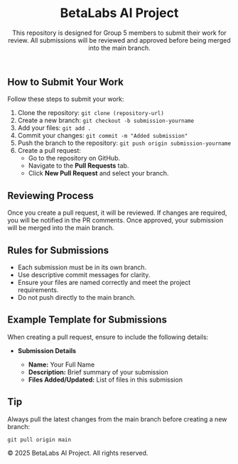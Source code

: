 <!DOCTYPE html>
<html lang="en">
<head>
    <meta charset="UTF-8">
    <meta name="viewport" content="width=device-width, initial-scale=1.0">
    <title>README - BetaLabs AI Project</title>
</head>
<body>
    <header>
        <h1>BetaLabs AI Project</h1>
        <p>This repository is designed for Group 5 members to submit their work for review. All submissions will be reviewed and approved before being merged into the main branch.</p>
    </header>
    <main>
        <section id="submission">
            <h2> How to Submit Your Work</h2>
            <p>Follow these steps to submit your work:</p>
            <ol>
                <li>Clone the repository: <code>git clone (repository-url)</code></li>
                <li>Create a new branch: <code>git checkout -b submission-yourname</code></li>
                <li>Add your files: <code>git add .</code></li>
                <li>Commit your changes: <code>git commit -m "Added submission"</code></li>
                <li>Push the branch to the repository: <code>git push origin submission-yourname</code></li>
                <li>Create a pull request:
                    <ul>
                        <li>Go to the repository on GitHub.</li>
                        <li>Navigate to the <strong>Pull Requests</strong> tab.</li>
                        <li>Click <strong>New Pull Request</strong> and select your branch.</li>
                    </ul>
                </li>
            </ol>
        </section>
        <section id="review">
            <h2>Reviewing Process</h2>
            <p>
                Once you create a pull request, it will be reviewed. If changes are required, you will be notified in the PR comments. 
                Once approved, your submission will be merged into the main branch.
            </p>
        </section>
        <section id="rules">
            <h2>Rules for Submissions</h2>
            <ul>
                <li>Each submission must be in its own branch.</li>
                <li>Use descriptive commit messages for clarity.</li>
                <li>Ensure your files are named correctly and meet the project requirements.</li>
                <li>Do not push directly to the main branch.</li>
            </ul>
        </section>
        <section id="template">
            <h2>Example Template for Submissions</h2>
            <p>When creating a pull request, ensure to include the following details:</p>
            <ul>
                <li><strong>Submission Details</strong></li>
                <ul>
                    <li><strong>Name:</strong> Your Full Name</li>
                    <li><strong>Description:</strong> Brief summary of your submission</li>
                    <li><strong>Files Added/Updated:</strong> List of files in this submission</li>
                </ul>
            </ul>
        </section>
        <section id="tip">
            <h2>Tip</h2>
            <p>
                Always pull the latest changes from the main branch before creating a new branch:
            </p>
            <code>git pull origin main</code>
        </section>
    </main>
    <footer>
        <p>&copy; 2025 BetaLabs AI Project. All rights reserved.</p>
    </footer>
</body>
</html>

